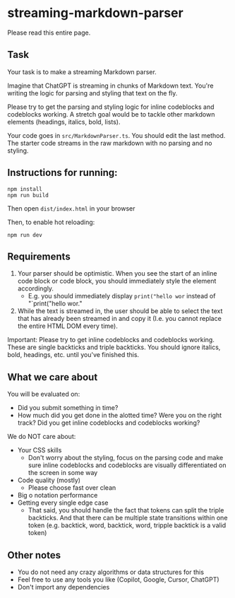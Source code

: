 # streaming-markdown-parser

Please read this entire page.

## Task

Your task is to make a streaming Markdown parser.

Imagine that ChatGPT is streaming in chunks of Markdown text. You're writing the logic for parsing and styling that text on the fly.

Please try to get the parsing and styling logic for inline codeblocks and codeblocks working. A stretch goal would be to tackle other markdown elements (headings, italics, bold, lists).

Your code goes in `src/MarkdownParser.ts`. You should edit the last method. The starter code streams in the raw markdown with no parsing and no styling.

## Instructions for running:

```
npm install
npm run build
```

Then open `dist/index.html` in your browser

Then, to enable hot reloading:

```
npm run dev
```

## Requirements

1. Your parser should be optimistic. When you see the start of an inline code block or code block, you should immediately style the element accordingly.
   - E.g. you should immediately display `print("hello wor` instead of "\`print("hello wor."
2. While the text is streamed in, the user should be able to select the text that has already been streamed in and copy it (I.e. you cannot replace the entire HTML DOM every time).

Important: Please try to get inline codeblocks and codeblocks working. These are single backticks and triple backticks. You should ignore italics, bold, headings, etc. until you've finished this.

## What we care about

You will be evaluated on:

- Did you submit something in time?
- How much did you get done in the alotted time? Were you on the right track? Did you get inline codeblocks and codeblocks working?

We do NOT care about:

- Your CSS skills
  - Don't worry about the styling, focus on the parsing code and make sure inline codeblocks and codeblocks are visually differentiated on the screen in some way
- Code quality (mostly)
  - Please choose fast over clean
- Big o notation performance
- Getting every single edge case
  - That said, you should handle the fact that tokens can split the triple backticks. And that there can be multiple state transitions within one token (e.g. backtick, word, backtick, word, tripple backtick is a valid token)

## Other notes

- You do not need any crazy algorithms or data structures for this
- Feel free to use any tools you like (Copilot, Google, Cursor, ChatGPT)
- Don't import any dependencies
